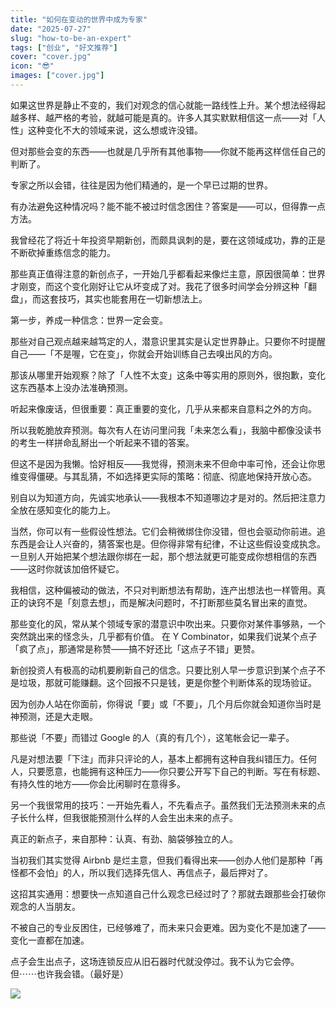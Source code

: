 ```yaml
---
title: "如何在变动的世界中成为专家"
date: "2025-07-27"
slug: "how-to-be-an-expert"
tags: ["创业", "好文推荐"]
cover: "cover.jpg"
icon: "😎"
images: ["cover.jpg"]
---
```

如果这世界是静止不变的，我们对观念的信心就能一路线性上升。某个想法经得起越多样、越严格的考验，就越可能是真的。许多人其实默默相信这一点——对「人性」这种变化不大的领域来说，这么想或许没错。



但对那些会变的东西——也就是几乎所有其他事物——你就不能再这样信任自己的判断了。



专家之所以会错，往往是因为他们精通的，是一个早已过期的世界。



有办法避免这种情况吗？能不能不被过时信念困住？答案是——可以，但得靠一点方法。



我曾经花了将近十年投资早期新创，而颇具讽刺的是，要在这领域成功，靠的正是不断砍掉重练信念的能力。



那些真正值得注意的新创点子，一开始几乎都看起来像烂主意，原因很简单：世界才刚变，而这个变化刚好让它从坏变成了对。我花了很多时间学会分辨这种「翻盘」，而这套技巧，其实也能套用在一切新想法上。



第一步，养成一种信念：世界一定会变。



那些对自己观点越来越笃定的人，潜意识里其实是认定世界静止。只要你不时提醒自己——「不是喔，它在变」，你就会开始训练自己去嗅出风的方向。



那该从哪里开始观察？除了「人性不太变」这条中等实用的原则外，很抱歉，变化这东西基本上没办法准确预测。



听起来像废话，但很重要：真正重要的变化，几乎从来都来自意料之外的方向。



所以我乾脆放弃预测。每次有人在访问里问我「未来怎么看」，我脑中都像没读书的考生一样拼命乱掰出一个听起来不错的答案。



但这不是因为我懒。恰好相反——我觉得，预测未来不但命中率可怜，还会让你思维变得僵硬。与其乱猜，不如选择更实际的策略：彻底、彻底地保持开放心态。



别自以为知道方向，先诚实地承认——我根本不知道哪边才是对的。然后把注意力全放在感知变化的能力上。



当然，你可以有一些假设性想法。它们会稍微绑住你没错，但也会驱动你前进。追东西是会让人兴奋的，猜答案也是。但你得非常有纪律，不让这些假设变成执念。
一旦别人开始把某个想法跟你绑在一起，那个想法就更可能变成你想相信的东西——这时你就该加倍怀疑它。



我相信，这种偏被动的做法，不只对判断想法有帮助，连产出想法也一样管用。真正的诀窍不是「刻意去想」，而是解决问题时，不打断那些莫名冒出来的直觉。



那些变化的风，常从某个领域专家的潜意识中吹出来。只要你对某件事够熟，一个突然跳出来的怪念头，几乎都有价值。
在 Y Combinator，如果我们说某个点子「疯了点」，那通常是称赞——搞不好还比「这点子不错」更赞。



新创投资人有极高的动机要刷新自己的信念。只要比别人早一步意识到某个点子不是垃圾，那就可能赚翻。这个回报不只是钱，更是你整个判断体系的现场验证。



因为创办人站在你面前，你得说「要」或「不要」，几个月后你就会知道你当时是神预测，还是大走眼。



那些说「不要」而错过 Google 的人（真的有几个），这笔帐会记一辈子。



凡是对想法要「下注」而非只评论的人，基本上都拥有这种自我纠错压力。任何人，只要愿意，也能拥有这种压力——你只要公开写下自己的判断。写在有标题、有持久性的地方——你会比闲聊时在意得多。



另一个我很常用的技巧：一开始先看人，不先看点子。虽然我们无法预测未来的点子长什么样，但我很能预测什么样的人会生出未来的点子。



真正的新点子，来自那种：认真、有劲、脑袋够独立的人。



当初我们其实觉得 Airbnb 是烂主意，但我们看得出来——创办人他们是那种「再怪都不会怕」的人，所以我们选择先信人、再信点子，最后押对了。



这招其实通用：想要快一点知道自己什么观念已经过时了？那就去跟那些会打破你观念的人当朋友。



不被自己的专业反困住，已经够难了，而未来只会更难。因为变化不是加速了——变化一直都在加速。



点子会生出点子，这场连锁反应从旧石器时代就没停过。我不认为它会停。
但⋯⋯也许我会错。（最好是）




![](https://prod-files-secure.s3.us-west-2.amazonaws.com/112d0858-5090-4d34-a606-b75eb8d65fd2/46476355-9cf3-4e99-9b7a-3531bc426380/1000202064.png?X-Amz-Algorithm=AWS4-HMAC-SHA256&X-Amz-Content-Sha256=UNSIGNED-PAYLOAD&X-Amz-Credential=ASIAZI2LB466WGQNZKAG%2F20250912%2Fus-west-2%2Fs3%2Faws4_request&X-Amz-Date=20250912T030438Z&X-Amz-Expires=3600&X-Amz-Security-Token=IQoJb3JpZ2luX2VjEKr%2F%2F%2F%2F%2F%2F%2F%2F%2F%2FwEaCXVzLXdlc3QtMiJHMEUCIQDIzaczkKHQt%2B6PpJO7QJxrSOQYGruPdqecAMZtQol5ywIgD012eGdYz%2Bdl1BqAYax2cUbSp28KJFvOXjt6YwghEZMq%2FwMIIxAAGgw2Mzc0MjMxODM4MDUiDOKtOuqyOCoxuq8X7SrcAw5BtxqBZVsCjDU5NPE%2FVB%2FaRwDBrBIvfH6H95Paf%2Fdhjm2pcaWu3CONwfl7QurHwA4rUXc08YbsNYr1Vi2iFM%2FRLF6seQMHSmE1BmwUC1Y5AOeBIL9ylHqAWHkr6xIYBna4EnkduNugCx3FXtspyMuSghKKloVNe3QSBWMDtDaNt5upw2OZm7VmmbwzqO02AKpRrjjOFtE08PoxZv%2FaOG5j3oJHmutzfR4BscEDbXgGywb7WD2xtolT9Zt1HUqheBgYsNrrujbrzAQq7eFnEka0UPyCJban70AZ8vu3UDVIqlB0iJqFZQT2FlY0VgGpP1AvDqNuRT2d7zgBBvHQNBS8d%2Fyhg1uWII3jlw%2B4tUa%2FcN%2BL5wsF%2FulS7UbrLkMNbpvljLBXNEmxorTcsslVliaSUQ%2FUlsCKW138tJOH0ZB7sXxCB6UOqb8L7eSQCdrknGDdzSZxDuQ88V8H2iZX8EOKUK8saGXBahY7BNr5fqlkWIBFEUQRXcEISSVqcYRp8phJQ2zdmI4s0RDCuXB%2Fea5nOYxU38oWLsMEzVmt3oBFHQgOgx9kMsZTG9KYjI4ZK5sTSFDMhi8Qiu9AFXVDLTWOiMq7gwJXq8kbHx%2B927Fd7TwT1TQBwhVP8rIAMMP9jcYGOqUB0jYoxucugujGU4CDkkjj%2FYdGbP3ctQiheR4EAQAskkrg%2FFi19tXzTPCoWK%2BjN2K6e%2Buh0I7lCS1lRc4kjB%2BaSP3JgAWWBcVf6IjrE7m7ihwqGu9lMti%2BJ2RdBzFnRNurr2aAjx%2FguZuO06v3LQZVIY5diy89sZGocBlM8vs3x9ITt%2B7i7El8WU851CDHbUyqAOfrfbxb8oqj%2FBF%2BeM26OHHpXB%2Bj&X-Amz-Signature=d156376c8805eb296af8019c8611f6f76f23c5c46710eec1ec4da98d27e011d4&X-Amz-SignedHeaders=host&x-amz-checksum-mode=ENABLED&x-id=GetObject)

